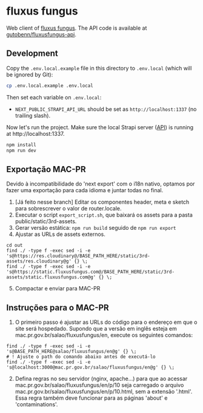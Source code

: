 # fluxus fungus

Web client of [fluxus fungus](https://fluxusfungus.com). The API code is available at [gutobenn/fluxusfungus-api](https://github.com/gutobenn/fluxusfungus-api).

## Development
Copy the `.env.local.example` file in this directory to `.env.local` (which will be ignored by Git):

```bash
cp .env.local.example .env.local
```

Then set each variable on `.env.local`:

- `NEXT_PUBLIC_STRAPI_API_URL` should be set as `http://localhost:1337` (no trailing slash).

Now let's run the project. Make sure the local Strapi server ([API](https://github.com/gutobenn/fluxusfungus-api)) is running at http://localhost:1337.

```bash
npm install
npm run dev
```


## Exportação MAC-PR
Devido à incompatibilidade do 'next export' com o i18n nativo, optamos por fazer uma exportação para cada idioma e juntar todas no final.
1. [Já feito nesse branch] Editar os componentes header, meta e sketch para sobrescrever o valor de router.locale. 
2. Executar o script `export_script.sh`, que baixará os assets para a pasta public/static/3rd-assets.
3. Gerar versão estática: `npm run build` seguido de `npm run export`
4. Ajustar as URLs de assets externos. 
```
cd out
find ./ -type f -exec sed -i -e 's@https://res.cloudinary@/BASE_PATH_HERE/static/3rd-assets/res.cloudinary@g' {} \;
find ./ -type f -exec sed -i -e 's@https://static.fluxusfungus.com@/BASE_PATH_HERE/static/3rd-assets/static.fluxusfungus.com@g' {} \;
```
5. Compactar e enviar para MAC-PR


## Instruções para o MAC-PR
1. O primeiro passo é ajustar as URLs do código para o endereço em que o site será hospedado. Supondo que a versão em inglês esteja em mac.pr.gov.br/salao/fluxusfungus/en, execute os seguintes comandos:
```
find ./ -type f -exec sed -i -e 's@BASE_PATH_HERE@salao/fluxusfungus/en@g' {} \;    
# ! Ajuste o path do comando abaixo antes de executá-lo
find ./ -type f -exec sed -i -e 's@localhost:3000@mac.pr.gov.br/salao/fluxusfungus/en@g' {} \;    
```
2. Defina regras no seu servidor (nginx, apache...) para que ao acessar mac.pr.gov.br/salao/fluxusfungus/en/p/10 seja carregado o arquivo mac.pr.gov.br/salao/fluxusfungus/en/p/10.html, sem a extensão '.html'. Essa regra também deve funcionar para as páginas 'about' e 'contaminations'.
